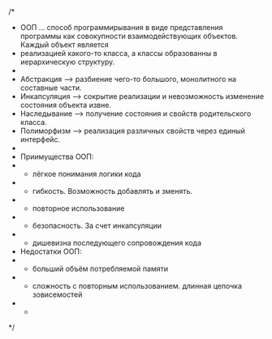 /*
* ООП ... способ программирывания в виде представления программы как совокупности взаимодействующих объектов. Каждый объект является
* реализацией какого-то класса, а классы образованны в иерархическую структуру.
*
* Абстракция   --> разбиение чего-то большого, монолитного на составные части.
* Инкапсуляция --> сокрытие реализации и невозможность изменение состояния объекта извне.
* Наследывание --> получение состояния и свойств родительского класса.
* Полиморфизм  --> реализация различных свойств через единый интерфейс. 
* 
* Приимущества ООП:
* - лёгкое понимания логики кода
* - гибкость. Возможность добавлять и зменять.
* - повторное использование
* - безопасность. За счет инкапсуляции
* - дишевизна последующего сопровождения кода
* Недостатки ООП:
* - больший объём потребляемой памяти
* - сложность с повторным использованием. длинная цепочка зовисемостей
* -  
*/
